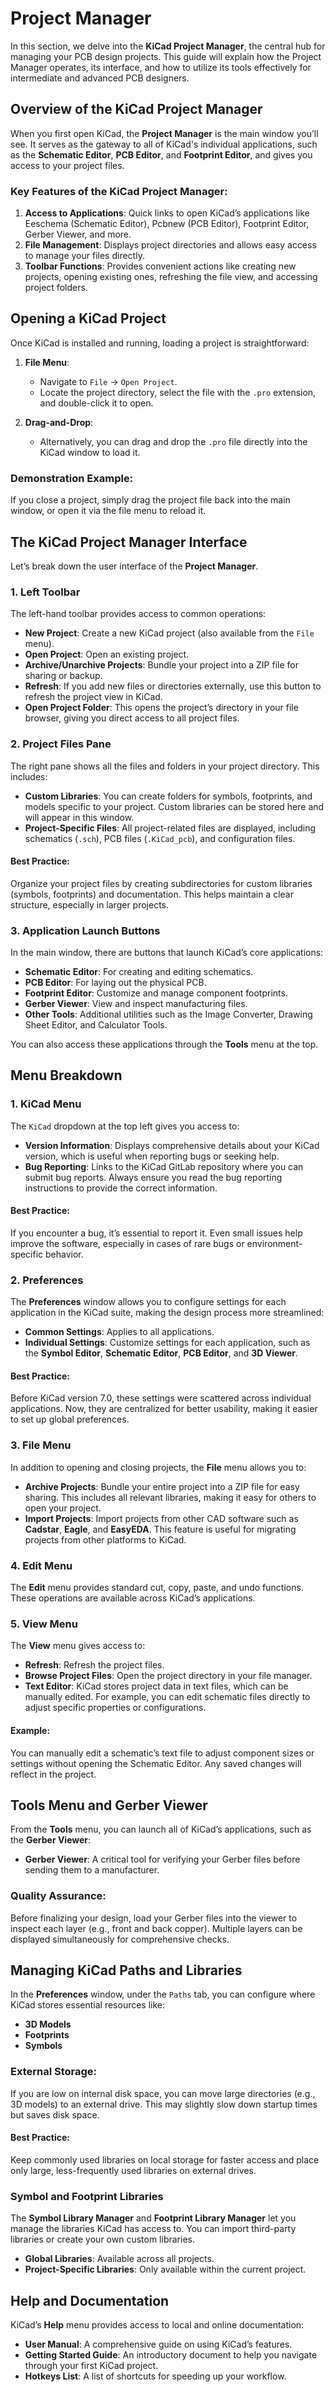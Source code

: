 # Project Manager

In this section, we delve into the **KiCad Project Manager**, the central hub for managing your PCB design projects. This guide will explain how the Project Manager operates, its interface, and how to utilize its tools effectively for intermediate and advanced PCB designers.

## Overview of the KiCad Project Manager

When you first open KiCad, the **Project Manager** is the main window you’ll see. It serves as the gateway to all of KiCad's individual applications, such as the **Schematic Editor**, **PCB Editor**, and **Footprint Editor**, and gives you access to your project files.

### Key Features of the KiCad Project Manager:
1. **Access to Applications**: Quick links to open KiCad’s applications like Eeschema (Schematic Editor), Pcbnew (PCB Editor), Footprint Editor, Gerber Viewer, and more.
2. **File Management**: Displays project directories and allows easy access to manage your files directly.
3. **Toolbar Functions**: Provides convenient actions like creating new projects, opening existing ones, refreshing the file view, and accessing project folders.

## Opening a KiCad Project

Once KiCad is installed and running, loading a project is straightforward:

1. **File Menu**: 
   - Navigate to `File` → `Open Project`.
   - Locate the project directory, select the file with the `.pro` extension, and double-click it to open.

2. **Drag-and-Drop**: 
   - Alternatively, you can drag and drop the `.pro` file directly into the KiCad window to load it.

### Demonstration Example:
If you close a project, simply drag the project file back into the main window, or open it via the file menu to reload it.

## The KiCad Project Manager Interface

Let’s break down the user interface of the **Project Manager**.

### 1. **Left Toolbar**
The left-hand toolbar provides access to common operations:
- **New Project**: Create a new KiCad project (also available from the `File` menu).
- **Open Project**: Open an existing project.
- **Archive/Unarchive Projects**: Bundle your project into a ZIP file for sharing or backup.
- **Refresh**: If you add new files or directories externally, use this button to refresh the project view in KiCad.
- **Open Project Folder**: This opens the project’s directory in your file browser, giving you direct access to all project files.

### 2. **Project Files Pane**
The right pane shows all the files and folders in your project directory. This includes:
- **Custom Libraries**: You can create folders for symbols, footprints, and models specific to your project. Custom libraries can be stored here and will appear in this window.
- **Project-Specific Files**: All project-related files are displayed, including schematics (`.sch`), PCB files (`.KiCad_pcb`), and configuration files.

#### Best Practice:
Organize your project files by creating subdirectories for custom libraries (symbols, footprints) and documentation. This helps maintain a clear structure, especially in larger projects.

### 3. **Application Launch Buttons**
In the main window, there are buttons that launch KiCad’s core applications:
- **Schematic Editor**: For creating and editing schematics.
- **PCB Editor**: For laying out the physical PCB.
- **Footprint Editor**: Customize and manage component footprints.
- **Gerber Viewer**: View and inspect manufacturing files.
- **Other Tools**: Additional utilities such as the Image Converter, Drawing Sheet Editor, and Calculator Tools.

You can also access these applications through the **Tools** menu at the top.

## Menu Breakdown

### 1. **KiCad Menu**
The `KiCad` dropdown at the top left gives you access to:
- **Version Information**: Displays comprehensive details about your KiCad version, which is useful when reporting bugs or seeking help.
- **Bug Reporting**: Links to the KiCad GitLab repository where you can submit bug reports. Always ensure you read the bug reporting instructions to provide the correct information.
  
#### Best Practice:  
If you encounter a bug, it’s essential to report it. Even small issues help improve the software, especially in cases of rare bugs or environment-specific behavior.

### 2. **Preferences**
The **Preferences** window allows you to configure settings for each application in the KiCad suite, making the design process more streamlined:
- **Common Settings**: Applies to all applications.
- **Individual Settings**: Customize settings for each application, such as the **Symbol Editor**, **Schematic Editor**, **PCB Editor**, and **3D Viewer**.
  
#### Best Practice:
Before KiCad version 7.0, these settings were scattered across individual applications. Now, they are centralized for better usability, making it easier to set up global preferences.

### 3. **File Menu**
In addition to opening and closing projects, the **File** menu allows you to:
- **Archive Projects**: Bundle your entire project into a ZIP file for easy sharing. This includes all relevant libraries, making it easy for others to open your project.
- **Import Projects**: Import projects from other CAD software such as **Cadstar**, **Eagle**, and **EasyEDA**. This feature is useful for migrating projects from other platforms to KiCad.

### 4. **Edit Menu**
The **Edit** menu provides standard cut, copy, paste, and undo functions. These operations are available across KiCad’s applications.

### 5. **View Menu**
The **View** menu gives access to:
- **Refresh**: Refresh the project files.
- **Browse Project Files**: Open the project directory in your file manager.
- **Text Editor**: KiCad stores project data in text files, which can be manually edited. For example, you can edit schematic files directly to adjust specific properties or configurations.
  
#### Example:  
You can manually edit a schematic’s text file to adjust component sizes or settings without opening the Schematic Editor. Any saved changes will reflect in the project.

## Tools Menu and Gerber Viewer

From the **Tools** menu, you can launch all of KiCad’s applications, such as the **Gerber Viewer**:
- **Gerber Viewer**: A critical tool for verifying your Gerber files before sending them to a manufacturer.
  
### Quality Assurance:
Before finalizing your design, load your Gerber files into the viewer to inspect each layer (e.g., front and back copper). Multiple layers can be displayed simultaneously for comprehensive checks.

## Managing KiCad Paths and Libraries

In the **Preferences** window, under the `Paths` tab, you can configure where KiCad stores essential resources like:
- **3D Models**
- **Footprints**
- **Symbols**

### External Storage:
If you are low on internal disk space, you can move large directories (e.g., 3D models) to an external drive. This may slightly slow down startup times but saves disk space.

#### Best Practice:
Keep commonly used libraries on local storage for faster access and place only large, less-frequently used libraries on external drives.

### Symbol and Footprint Libraries
The **Symbol Library Manager** and **Footprint Library Manager** let you manage the libraries KiCad has access to. You can import third-party libraries or create your own custom libraries.

- **Global Libraries**: Available across all projects.
- **Project-Specific Libraries**: Only available within the current project.

## Help and Documentation

KiCad’s **Help** menu provides access to local and online documentation:
- **User Manual**: A comprehensive guide on using KiCad’s features.
- **Getting Started Guide**: An introductory document to help you navigate through your first KiCad project.
- **Hotkeys List**: A list of shortcuts for speeding up your workflow.
